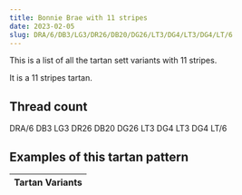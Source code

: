 ```yaml
---
title: Bonnie Brae with 11 stripes
date: 2023-02-05
slug: DRA/6/DB3/LG3/DR26/DB20/DG26/LT3/DG4/LT3/DG4/LT/6
---
```

This is a list of all the tartan sett variants with 11 stripes.

It is a 11 stripes tartan.


## Thread count
DRA/6 DB3 LG3 DR26 DB20 DG26 LT3 DG4 LT3 DG4 LT/6

## Examples of this tartan pattern

| Tartan Variants |
|---------------|
